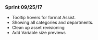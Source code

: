### Sprint 09/25/17
* Tooltip hovers for format Assist.
* Showing all categories and departments.
* Clean up asset revisioning
* Add Variable size previews

